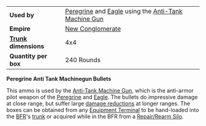 |                                                 |                                                                                                                                             |
| ----------------------------------------------- | ------------------------------------------------------------------------------------------------------------------------------------------- |
| **Used by**                                     | [Peregrine](../items/Peregrine.md) and [Eagle](../vehicles/Eagle.md) using the [Anti-Tank Machine Gun](../weapons/Anti-Tank_Machine_Gun.md) |
| **Empire**                                      | [New Conglomerate](../etc/New_Conglomerate.md)                                                                                              |
| **[Trunk](../terminology/Trunk.md) dimensions** | 4x4                                                                                                                                         |
| **Quantity per box**                            | 240 Rounds                                                                                                                                  |

**Peregrine Anti Tank Machinegun Bullets**

This ammo is used by the [Anti-Tank Machine
Gun](../weapons/Anti-Tank_Machine_Gun.md), which is the anti-armor pilot
weapon of the [Peregrine](../Peregrine.md) and
[Eagle](../vehicles/Eagle.md). The bullets do impressive damage at close
range, but suffer large [damage
reductions](../terminology/Damage_Degradation.md) at longer ranges. The boxes
can be obtained from any [Equipment
Terminal](../items/Equipment_Terminal.md) to be hand-loaded into the
[BFR](../vehicles/BattleFrame_Robotics.md)'s [trunk](../terminology/Trunk.md) or acquired while in
the BFR from a [Repair/Rearm Silo](../items/Repair_Rearm_Silo.md).

<!--[Category:Game Items](Category:Game_Items.md)-->
<!--[Category:Ammunition](Category:Ammunition.md)-->
